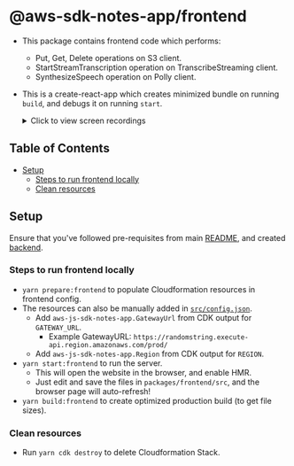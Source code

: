 # @aws-sdk-notes-app/frontend

- This package contains frontend code which performs:
  - Put, Get, Delete operations on S3 client.
  - StartStreamTranscription operation on TranscribeStreaming client.
  - SynthesizeSpeech operation on Polly client.
- This is a create-react-app which creates minimized bundle on running `build`, and debugs it on running `start`.

  <details><summary>Click to view screen recordings</summary>
  <p>

  [![Screen recording](https://img.youtube.com/vi/qBltinDalzU/0.jpg)](https://www.youtube.com/watch?v=qBltinDalzU)

  [![Screen recording](https://img.youtube.com/vi/fF9zd0YJn6A/0.jpg)](https://www.youtube.com/watch?v=fF9zd0YJn6A)

  [![Screen recording](https://img.youtube.com/vi/tNI05dyeyqY/0.jpg)](https://www.youtube.com/watch?v=tNI05dyeyqY)

  </p>
  </details>

## Table of Contents

- [Setup](#setup)
  - [Steps to run frontend locally](#steps-to-run-frontend-locally)
  - [Clean resources](#clean-resources)

## Setup

Ensure that you've followed pre-requisites from main [README](../../README.md), and created [backend](../backend/README.md).

### Steps to run frontend locally

- `yarn prepare:frontend` to populate Cloudformation resources in frontend config.
- The resources can also be manually added in [`src/config.json`](./src/config.json).
  - Add `aws-js-sdk-notes-app.GatewayUrl` from CDK output for `GATEWAY_URL`.
    - Example GatewayURL: `https://randomstring.execute-api.region.amazonaws.com/prod/`
  - Add `aws-js-sdk-notes-app.Region` from CDK output for `REGION`.
- `yarn start:frontend` to run the server.
  - This will open the website in the browser, and enable HMR.
  - Just edit and save the files in `packages/frontend/src`, and the browser page will auto-refresh!
- `yarn build:frontend` to create optimized production build (to get file sizes).

### Clean resources

- Run `yarn cdk destroy` to delete Cloudformation Stack.
